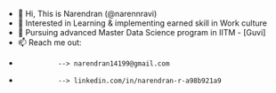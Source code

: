 - 👋 Hi, This is Narendran (@narennravi)
- 👀 Interested in Learning & implementing earned skill in Work culture
- 🌱 Pursuing advanced Master Data Science program in IITM - [Guvi]
- 📫 Reach me out:
-               --> narendran14199@gmail.com
-               --> linkedin.com/in/narendran-r-a98b921a9
                  
                  
<!---
narennravi/narennravi is a ✨ special ✨ repository because its `README.md` (this file) appears on your GitHub profile.
You can click the Preview link to take a look at your changes.
--->
